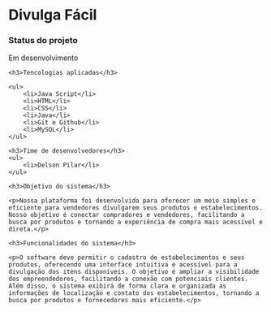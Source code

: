 <h1>Divulga Fácil</h1>
    <h3>Status do projeto</h3>
    <p>Em desenvolvimento</p>

    <h3>Tencologias aplicadas</h3>

    <ul>
        <li>Java Script</li>
        <li>HTML</li>
        <li>CSS</li>
        <li>Java</li>
        <li>Git e Github</li>
        <li>MySQL</li>
    </ul>

    <h3>Time de desenvolvedores</h3>
    <ul>
        <li>Delson Pilar</li>
    </ul>

    <h3>Objetivo do sistema</h3>

    <p>Nossa plataforma foi desenvolvida para oferecer um meio simples e eficiente para vendedores divulgarem seus produtos e estabelecimentos. Nosso objetivo é conectar compradores e vendedores, facilitando a busca por produtos e tornando a experiência de compra mais acessível e direta.</p>

    <h3>Funcionalidades do sistema</h3>

    <p>O software deve permitir o cadastro de estabelecimentos e seus produtos, oferecendo uma interface intuitiva e acessível para a divulgação dos itens disponíveis. O objetivo é ampliar a visibilidade dos empreendedores, facilitando a conexão com potenciais clientes. Além disso, o sistema exibirá de forma clara e organizada as informações de localização e contato dos estabelecimentos, tornando a busca por produtos e fornecedores mais eficiente.</p>